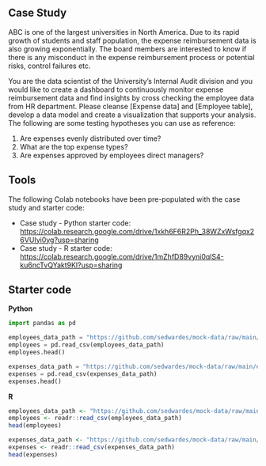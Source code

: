 ## Case Study

ABC is one of the largest universities in North America. Due to its rapid growth of students and staff population, the expense reimbursement data is also growing exponentially. The board members are interested to know if there is any misconduct in the expense reimbursement process or potential risks, control failures etc.

You are the data scientist of the University’s Internal Audit division and you would like to create a dashboard to continuously monitor expense reimbursement data and find insights by cross checking the employee data from HR department. 
Please cleanse [Expense data] and [Employee table], develop a data model and create a visualization that supports your analysis. The following are some testing hypotheses you can use as reference:

1. Are expenses evenly distributed over time?
2. What are the top expense types?
3. Are expenses approved by employees direct managers?

## Tools

The following Colab notebooks have been pre-populated with the case study and starter code:

- Case study - Python starter code: https://colab.research.google.com/drive/1xkh6F6R2Ph_38WZxWsfgqx26VUIyi0yg?usp=sharing
- Case study - R starter code: https://colab.research.google.com/drive/1mZhfD89vyni0qlS4-ku6ncTvQYakt9KI?usp=sharing

## Starter code

**Python**

```python
import pandas as pd

employees_data_path = "https://github.com/sedwardes/mock-data/raw/main/employee-expense-data/Employee%20table.csv"
employees = pd.read_csv(employees_data_path)
employees.head()

expenses_data_path = "https://github.com/sedwardes/mock-data/raw/main/employee-expense-data/Expense%20data.csv"
expenses = pd.read_csv(expenses_data_path)
expenses.head()
```

**R**

```r
employees_data_path <- "https://github.com/sedwardes/mock-data/raw/main/employee-expense-data/Employee%20table.csv"
employees <- readr::read_csv(employees_data_path)
head(employees)

expenses_data_path <- "https://github.com/sedwardes/mock-data/raw/main/employee-expense-data/Expense%20data.csv"
expenses <- readr::read_csv(expenses_data_path)
head(expenses)
```

